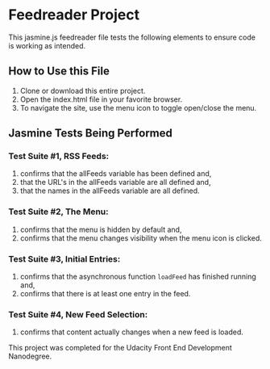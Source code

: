 # Feedreader Project

This jasmine.js feedreader file tests the following elements to ensure code is working as intended.

## How to Use this File
1. Clone or download this entire project.
2. Open the index.html file in your favorite browser.
3. To navigate the site, use the menu icon to toggle open/close the menu.

## Jasmine Tests Being Performed

### Test Suite #1, RSS Feeds:
1. confirms that the allFeeds variable has been defined and,
2. that the URL's in the allFeeds variable are all defined and,
3. that the names in the allFeeds variable are all defined.

### Test Suite #2, The Menu:
1. confirms that the menu is hidden by default and,
2. confirms that the menu changes visibility when the menu icon is clicked.

### Test Suite #3, Initial Entries:
1. confirms that the asynchronous function `loadFeed` has finished running and,
2. confirms that there is at least one entry in the feed.

### Test Suite #4, New Feed Selection:
1. confirms that content actually changes when a new feed is loaded.

This project was completed for the Udacity Front End Development Nanodegree.
